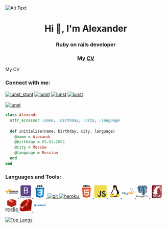 ![Alt Text](https://mir-s3-cdn-cf.behance.net/project_modules/1400_opt_1/0ce1a078538695.5f208628c0068.gif)
<h1 align="center">Hi 👋, I'm Alexander</h1>
<h3 align="center">Ruby on rails developer</h3>
<h3 align="center">My <a href="https://lunst97.github.io/">CV</a></h3>
My CV

<h3 align="left">Connect with me:</h3>
<p align="left">
<a href="https://instagram.com/lunst_stunt" target="blank"><img align="center" src="https://raw.githubusercontent.com/rahuldkjain/github-profile-readme-generator/master/src/images/icons/Social/instagram.svg" alt="lunst_stunt" height="30" width="40" /></a>
<a href="https://www.youtube.com/c/lunst" target="blank"><img align="center" src="https://raw.githubusercontent.com/rahuldkjain/github-profile-readme-generator/master/src/images/icons/Social/youtube.svg" alt="lunst" height="30" width="40" /></a>
<a href="https://vk.com/stuntlove" target="blank"><img align="center" src="https://raw.githubusercontent.com/rahuldkjain/github-profile-readme-generator/master/src/images/icons/Social/vk.svg" alt="lunst" height="30" width="40" /></a>
<a href="https://t.me/lunst97" target="blank"><img align="center" src="https://img.icons8.com/color/48/000000/telegram-app--v1.png" alt="lunst" height="30" width="40" /></a>
</p>
<a href="https://api.whatsapp.com/send?phone=79264787896&text=%D0%94%D0%BE%D0%B1%D1%80%D1%8B%D0%B9%20%D0%B4%D0%B5%D0%BD%D1%8C%2C%20%D1%8F%20%D0%BF%D0%BE%20%D0%BF%D0%BE%D0%B2%D0%BE%D0%B4%D1%83%20%D0%B2%D0%B0%D1%88%D0%B5%D0%B3%D0%BE%20%D1%80%D0%B5%D0%B7%D1%8E%D0%BC%D0%B5." target="blank"><img align="center" src="https://img.icons8.com/color/48/000000/whatsapp--v1.png" alt="lunst" height="30" width="40" /></a>
</p>

```ruby
class Alexandr
  attr_accessor :name, :birthday, :city, :language

  def initialize(name, birthday, city, language)
    @name = Alexandr
    @birthday = 05.03.2002
    @city = Moscow
    @language = Russian
  end
end
```

<h3 align="left">Languages and Tools:</h3>
<p align="left"> <a href="https://aws.amazon.com" target="_blank"> <img src="https://raw.githubusercontent.com/devicons/devicon/master/icons/amazonwebservices/amazonwebservices-original-wordmark.svg" alt="aws" width="40" height="40"/> </a> <a href="https://getbootstrap.com" target="_blank"> <img src="https://raw.githubusercontent.com/devicons/devicon/master/icons/bootstrap/bootstrap-plain-wordmark.svg" alt="bootstrap" width="40" height="40"/> </a> <a href="https://www.w3schools.com/css/" target="_blank"> <img src="https://raw.githubusercontent.com/devicons/devicon/master/icons/css3/css3-original-wordmark.svg" alt="css3" width="40" height="40"/> </a> <a href="https://git-scm.com/" target="_blank"> <img src="https://www.vectorlogo.zone/logos/git-scm/git-scm-icon.svg" alt="git" width="40" height="40"/> </a> <a href="https://heroku.com" target="_blank"> <img src="https://www.vectorlogo.zone/logos/heroku/heroku-icon.svg" alt="heroku" width="40" height="40"/> </a> <a href="https://www.w3.org/html/" target="_blank"> <img src="https://raw.githubusercontent.com/devicons/devicon/master/icons/html5/html5-original-wordmark.svg" alt="html5" width="40" height="40"/> </a> <a href="https://developer.mozilla.org/en-US/docs/Web/JavaScript" target="_blank"> <img src="https://raw.githubusercontent.com/devicons/devicon/master/icons/javascript/javascript-original.svg" alt="javascript" width="40" height="40"/> </a> <a href="https://www.linux.org/" target="_blank"> <img src="https://raw.githubusercontent.com/devicons/devicon/master/icons/linux/linux-original.svg" alt="linux" width="40" height="40"/> </a> <a href="https://www.mysql.com/" target="_blank"> <img src="https://raw.githubusercontent.com/devicons/devicon/master/icons/mysql/mysql-original-wordmark.svg" alt="mysql" width="40" height="40"/> </a> <a href="https://www.postgresql.org" target="_blank"> <img src="https://raw.githubusercontent.com/devicons/devicon/master/icons/postgresql/postgresql-original-wordmark.svg" alt="postgresql" width="40" height="40"/> </a> <a href="https://rubyonrails.org" target="_blank"> <img src="https://raw.githubusercontent.com/devicons/devicon/master/icons/rails/rails-original-wordmark.svg" alt="rails" width="40" height="40"/> </a> <a href="https://redis.io" target="_blank"> <img src="https://raw.githubusercontent.com/devicons/devicon/master/icons/redis/redis-original-wordmark.svg" alt="redis" width="40" height="40"/> </a> <a href="https://www.ruby-lang.org/en/" target="_blank"> <img src="https://raw.githubusercontent.com/devicons/devicon/master/icons/ruby/ruby-original.svg" alt="ruby" width="40" height="40"/> </a> <a href="https://webpack.js.org" target="_blank"> <img src="https://raw.githubusercontent.com/devicons/devicon/d00d0969292a6569d45b06d3f350f463a0107b0d/icons/webpack/webpack-original-wordmark.svg" alt="webpack" width="40" height="40"/> </a> </p>

[![Top Langs](https://github-readme-stats.vercel.app/api/top-langs/?username=lunst97&layout=compact)](https://github.com/lunst97)
